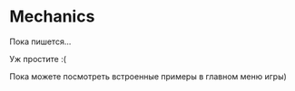 # Mechanics

Пока пишется...

Уж простите :(

Пока можете посмотреть встроенные примеры в главном меню игры)
